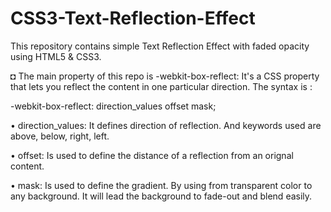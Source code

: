 # CSS3-Text-Reflection-Effect
This repository contains simple Text Reflection Effect with faded opacity using HTML5 & CSS3.

◘ The main property of this repo is
-webkit-box-reflect: It's a CSS property that lets you reflect the content in one particular direction.
The syntax is :

-webkit-box-reflect:
  direction_values offset mask;
  
  • direction_values: It defines direction of reflection. And keywords used are above, below, right, left.
  
  • offset: Is used to define the distance of a reflection from an orignal content.
  
  • mask: Is used to define the gradient. By using from transparent color to any background. It will lead the background to fade-out and blend easily.

  
      
  
